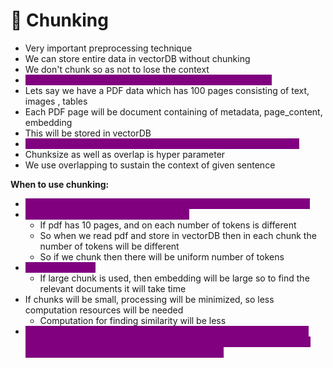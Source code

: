 # 🔴 Chunking

* Very important preprocessing technique
* We can store entire data in vectorDB without chunking
* We don't chunk so as not to lose the context
* <mark style="color:purple;background-color:purple;">**But if data is too huge, then we will have to chunk the data**</mark>
* Lets say we have a PDF data which has 100 pages consisting of text, images , tables
* Each PDF page will be document containing of metadata, page\_content, embedding
* This will be stored in vectorDB
* <mark style="color:purple;background-color:purple;">**Table can be stored as json somewhere and UUID will be created**</mark>
* Chunksize as well as overlap is hyper parameter&#x20;
* We use overlapping to sustain the context of given sentence



**When to use chunking:**

* <mark style="color:purple;background-color:purple;">**The token size of the text exceeds the size supported by the model**</mark>
* <mark style="color:purple;background-color:purple;">**Handle non-uniform document length:**</mark>
  * If pdf has 10 pages, and on each number of tokens is different
  * So when we read pdf and store in vectorDB then in each chunk the number of tokens will be different
  * So if we chunk then there will be uniform number of tokens
* <mark style="color:purple;background-color:purple;">**For fast retrieval**</mark>
  * If large chunk is used, then embedding will be large so to find the relevant documents it will take time
* If chunks will be small, processing will be minimized, so less computation resources will be needed
  * Computation for finding similarity will be less
* <mark style="color:purple;background-color:purple;">**Improve the representation quality. if the chunk is large then entire document will be passed to model. If the chunk is smaller then only relevant document will be passed to the model**</mark>

